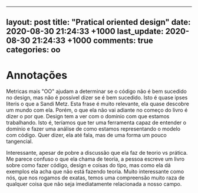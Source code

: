 
---
layout: post
title:  "Pratical oriented design"
date:   2020-08-30 21:24:33 +1000
last_update:   2020-08-30 21:24:33 +1000
comments: true
categories: oo
---

# Annotações

Metricas mais "OO" ajudam a determinar se o código não é bem sucedido no design,
mas não é possível dizer se é bem sucedido. Isto é quase ipses literis o que a
Sandi Metz. Esta frase é muito relevante, ela quase descobre um mundo com ela.
Porém, o que ela não vai adiante no começo do livro é dizer o por que. Design
tem a ver com o dominio com que estamos trabalhando. Isto é, teríamos que
ter uma ferramenta capaz de entender o domínio e fazer uma análise de como
estamos representando o modelo com código. Quer dizer, ela até fala, mas de uma
forma um pouco tangencial.

Interessante, apesar de pobre a discussão que ela faz de teorio vs prática. Me
parece confuso o que ela chama de teoría, a pessoa escreve um livro sobre como
fazer código, design e coisas do tipo, mas como ela dá exemplos ela acha que não
está fazendo teoria. Muito interessante como nós, que nos rogamos de exatas,
temos uma compreensão muito raza de qualquer coisa que não seja imediatamente
relacionada a nosso campo.
